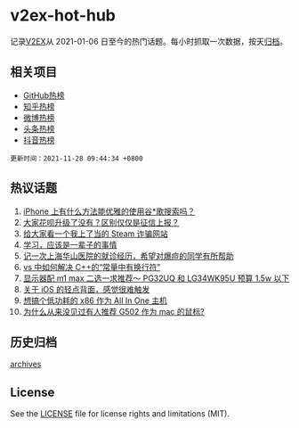 # v2ex-hot-hub

 记录[V2EX](https://www.v2ex.com/)从 2021-01-06 日至今的热门话题。每小时抓取一次数据，按天[归档](archives)。
 
 ## 相关项目

- [GitHub热榜](https://github.com/snaildev/github-hot-hub)
- [知乎热榜](https://github.com/snaildev/zhihu-hot-hub)
- [微博热榜](https://github.com/snaildev/weibo-hot-hub)
- [头条热榜](https://github.com/snaildev/toutiao-hot-hub)
- [抖音热榜](https://github.com/snaildev/douyin-hot-hub)


 `更新时间：2021-11-28 09:44:34 +0800`

## 热议话题

1. [iPhone 上有什么方法能优雅的使用谷*歌搜索吗？](https://www.v2ex.com/t/818326)
1. [大家花呗升级了没有？区别仅仅是征信上报？](https://www.v2ex.com/t/818336)
1. [给大家看一个我上了当的 Steam 诈骗网站](https://www.v2ex.com/t/818457)
1. [学习，应该是一辈子的事情](https://www.v2ex.com/t/818365)
1. [记一次上海华山医院的就诊经历，希望对爆痘的同学有所帮助](https://www.v2ex.com/t/818398)
1. [vs 中如何解决 C++的“常量中有换行符”](https://www.v2ex.com/t/818321)
1. [显示器配 m1 max 二选一求推荐～ PG32UQ 和 LG34WK95U 预算 1.5w 以下](https://www.v2ex.com/t/818325)
1. [关于 iOS 的轻点背面，感觉很难触发](https://www.v2ex.com/t/818327)
1. [想搞个低功耗的 x86 作为 All In One 主机](https://www.v2ex.com/t/818363)
1. [为什么从来没见过有人推荐 G502 作为 mac 的鼠标?](https://www.v2ex.com/t/818418)

## 历史归档

[archives](archives)

## License

See the [LICENSE](LICENSE) file for license rights and limitations (MIT).
